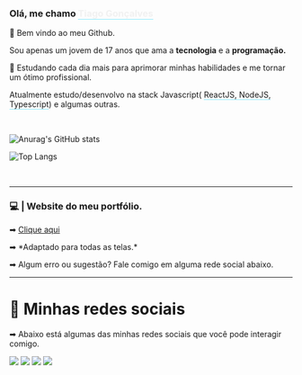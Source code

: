 <h3> Olá, me chamo <span style="border-bottom: 1px solid #8BE9FD; color: #f1f1f1">Tiago Gonçalves</span></h3>

<p>👋 Bem vindo ao meu Github.</p>

<p> Sou apenas um jovem de 17 anos que ama a <strong>tecnologia</strong> e a <strong>programação.</strong></p>

<p>🚀 Estudando cada dia mais para aprimorar minhas habilidades e me tornar um ótimo profissional.</p>

<p>Atualmente estudo/desenvolvo na stack Javascript(
<span style="border-bottom: 1px solid #8BE9FD"> ReactJS, NodeJS, Typescript</span>)
e algumas outras.</p>

</br>

<div>

![Anurag's GitHub stats](https://github-readme-stats.vercel.app/api?username=Tiaguin061&show_icons=true&theme=radical)

![Top Langs](https://github-readme-stats.vercel.app/api/top-langs/?username=Tiaguin061&layout=compact&theme=radical)

</div>

<br/>

___

<h3>💻 | Website do meu portfólio.</h3>
<p>➡ <a href="https://tiagogoncalves.netlify.app">Clique aqui</a><p/>
<span>➡ *Adaptado para todas as telas.*</span>
<br/>
<p>➡ Algum erro ou sugestão? Fale comigo em alguma rede social abaixo. </p>

 ___
  
<div align="left">
  <h1 id="rede-social">📱 Minhas redes sociais</h1>
  <p>➡ Abaixo está algumas das minhas redes sociais que você pode interagir comigo.
  </p>

  [![](https://img.shields.io/badge/-Github-434140)](https://github.com/Tiaguin061)
  [![](https://img.shields.io/badge/-Linkedin-3DC3C9)](https://www.linkedin.com/in/tiagogoncalves200428/)
  [![](https://img.shields.io/badge/-Instagram-EA3C7A)](https://www.instagram.com/tiaguinho_gon1/?hl=pt-br)
  [![](https://img.shields.io/badge/-Discord-5276f2)](https://discord.com/users/586186122611130368)

</div>

